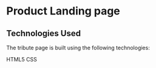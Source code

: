 # Product Landing page
## Technologies Used
The tribute page is built using the following technologies:

HTML5
CSS
